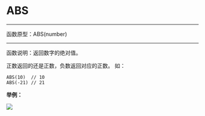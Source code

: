 # ABS
*****
函数原型：ABS(number)
*****
函数说明：返回数字的绝对值。

正数返回的还是正数，负数返回对应的正数。
如：
~~~
ABS(10)  // 10
ABS(-21) // 21
~~~

**举例：**

![](../img/6-3-4-8i1.png)

